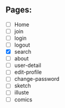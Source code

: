 ## Pages:

- [ ]  Home
- [ ]  join
- [ ]  login
- [ ]  logout
- [x]  search
- [ ]  about
- [ ]  user-detail
- [ ]  edit-profile
- [ ]  change-password
- [ ]  sketch
- [ ]  illuste
- [ ]  comics

